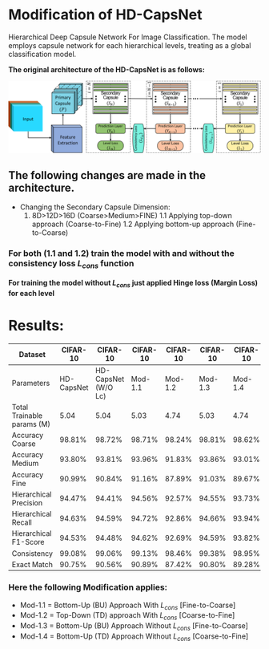 # Modification of HD-CapsNet
 Hierarchical Deep Capsule Network For Image Classification. The model employs capsule network for each hierarchical levels, treating as a global classification model.
 
 **The original architecture of the HD-CapsNet is as follows:**
 
 ![fig:Architecture](Results/Architecture.png?raw=true "Architecture of the HD-CapsNet")
 
## The following changes are made in the architecture.
- Changing the Secondary Capsule Dimension:
    1. 8D>12D>16D (Coarse>Medium>FINE)
	1.1 Applying top-down approach (Coarse-to-Fine)
	1.2 Applying bottom-up approach (Fine-to-Coarse)
### For both (1.1 and 1.2) train the model with and without the consistency loss $L_{cons}$ function

**For training the model without $L_{cons}$ just applied Hinge loss (Margin Loss) for each level**

# Results:

| Dataset                           | CIFAR-10   | CIFAR-10                 | CIFAR-10 | CIFAR-10 | CIFAR-10 | CIFAR-10 | CIFAR-100  | CIFAR-100                | CIFAR-100 | CIFAR-100 | CIFAR-100 | CIFAR-100 |
|-----------------------------------|------------|--------------------------|----------|----------|----------|----------|------------|--------------------------|-----------|-----------|-----------|-----------|
| Parameters                        | HD-CapsNet | HD-CapsNet      (W/O Lc) |  Mod-1.1 |  Mod-1.2 |  Mod-1.3 |  Mod-1.4 | HD-CapsNet | HD-CapsNet      (W/O Lc) |  Mod-1.1  |  Mod-1.2  |  Mod-1.3  |  Mod-1.4  |
| Total  Trainable       params (M) |    5.04    |           5.04           |   5.03   |   4.74   |   5.03   |   4.74   |    8.52    |           8.52           |    8.37   |    5.22   |    8.37   |    5.22   |
|          Accuracy Coarse          |   98.81%   |          98.72%          |  98.71%  |  98.24%  |  98.81%  |  98.62%  |   86.85%   |          86.03%          |   86.75%  |   86.93%  |   86.18%  |   86.45%  |
|          Accuracy Medium          |   93.80%   |          93.81%          |  93.96%  |  91.83%  |  93.86%  |  93.01%  |   79.14%   |          77.83%          |   78.95%  |   78.73%  |   78.31%  |   77.78%  |
|           Accuracy Fine           |   90.99%   |          90.84%          |  91.16%  |  87.89%  |  91.03%  |  89.67%  |   66.18%   |          64.87%          |   66.17%  |   61.70%  |   64.69%  |   55.18%  |
|       Hierarchical Precision      |   94.47%   |          94.41%          |  94.56%  |  92.57%  |  94.55%  |  93.73%  |   77.07%   |          76.04%          |   77.00%  |   75.51%  |   76.14%  |   73.12%  |
|        Hierarchical Recall        |   94.63%   |          94.59%          |  94.72%  |  92.86%  |  94.66%  |  93.94%  |   78.82%   |          77.87%          |   78.73%  |   76.97%  |   77.98%  |   74.26%  |
|       Hierarchical F1-Score       |   94.53%   |          94.48%          |  94.62%  |  92.69%  |  94.59%  |  93.82%  |   77.75%   |          76.75%          |   77.68%  |   76.07%  |   76.86%  |   73.57%  |
|            Consistency            |   99.08%   |          99.06%          |  99.13%  |  98.46%  |  99.38%  |  98.95%  |   90.37%   |          89.81%          |   90.00%  |   90.64%  |   89.83%  |   92.64%  |
|            Exact Match            |   90.75%   |          90.56%          |  90.89%  |  87.42%  |  90.80%  |  89.28%  |   64.08%   |          62.53%          |   64.04%  |   60.44%  |   62.39%  |   53.93%  |

### Here the following Modification applies:

- Mod-1.1 = Bottom-Up (BU) Approach With $L_{cons}$    \[Fine-to-Coarse\]		
- Mod-1.2	= Top-Down (TD) approach With $L_{cons}$	 \[Coarse-to-Fine\]			
- Mod-1.3	= Bottom-Up (BU) Approach Without $L_{cons}$ \[Fine-to-Coarse\]				
- Mod-1.4	= Bottom-Up (TD) Approach Without $L_{cons}$ \[Coarse-to-Fine\]				
